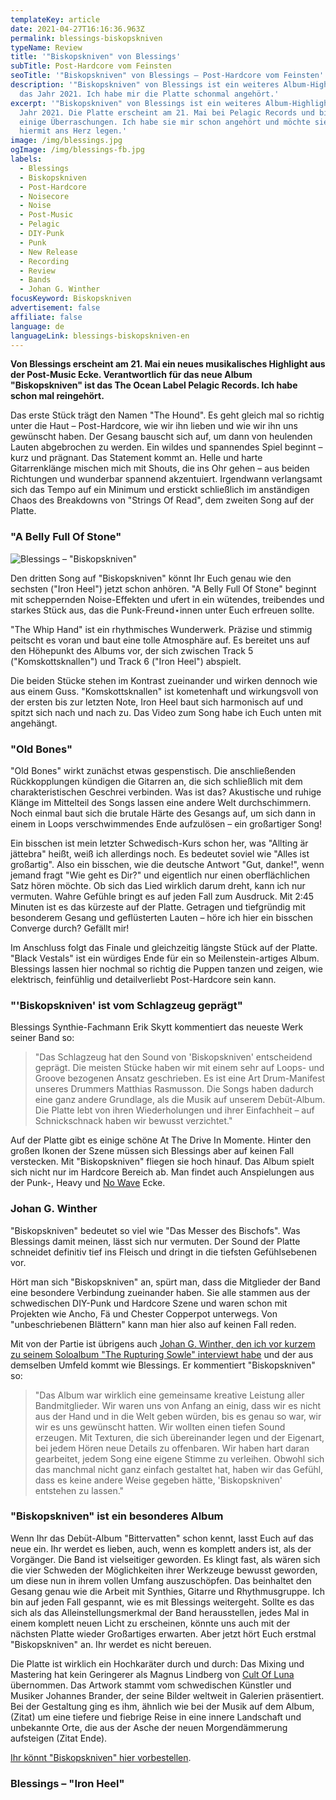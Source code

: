 ```yaml
---
templateKey: article
date: 2021-04-27T16:16:36.963Z
permalink: blessings-biskopskniven
typeName: Review
title: '"Biskopskniven" von Blessings'
subTitle: Post-Hardcore vom Feinsten
seoTitle: '"Biskopskniven" von Blessings – Post-Hardcore vom Feinsten'
description: '"Biskopskniven" von Blessings ist ein weiteres Album-Highlight für
  das Jahr 2021. Ich habe mir die Platte schonmal angehört.'
excerpt: '"Biskopskniven" von Blessings ist ein weiteres Album-Highlight für das
  Jahr 2021. Die Platte erscheint am 21. Mai bei Pelagic Records und bietet
  einige Überraschungen. Ich habe sie mir schon angehört und möchte sie Euch
  hiermit ans Herz legen.'
image: /img/blessings.jpg
ogImage: /img/blessings-fb.jpg
labels:
  - Blessings
  - Biskopskniven
  - Post-Hardcore
  - Noisecore
  - Noise
  - Post-Music
  - Pelagic
  - DIY-Punk
  - Punk
  - New Release
  - Recording
  - Review
  - Bands
  - Johan G. Winther
focusKeyword: Biskopskniven
advertisement: false
affiliate: false
language: de
languageLink: blessings-biskopskniven-en
---
```

**Von Blessings erscheint am 21. Mai ein neues musikalisches Highlight aus der Post-Music Ecke. Verantwortlich für das neue Album "Biskopskniven" ist das The Ocean Label Pelagic Records. Ich habe schon mal reingehört.**

Das erste Stück trägt den Namen "The Hound". Es geht gleich mal so richtig unter die Haut – Post-Hardcore, wie wir ihn lieben und wie wir ihn uns gewünscht haben. Der Gesang bauscht sich auf, um dann von heulenden Lauten abgebrochen zu werden. Ein wildes und spannendes Spiel beginnt – kurz und prägnant. Das Statement kommt an. Helle und harte Gitarrenklänge mischen mich mit Shouts, die ins Ohr gehen – aus beiden Richtungen und wunderbar spannend akzentuiert. Irgendwann verlangsamt sich das Tempo auf ein Minimum und erstickt schließlich im anständigen Chaos des Breakdowns von "Strings Of Read", dem zweiten Song auf der Platte.

### "A Belly Full Of Stone"

![Blessings – "Biskopskniven"](/img/blessings-biskopskniven-cover.jpeg "Blessings – \"Biskopskniven\"")

Den dritten Song auf "Biskopskniven" könnt Ihr Euch genau wie den sechsten ("Iron Heel") jetzt schon anhören. "A Belly Full Of Stone" beginnt mit scheppernden Noise-Effekten und ufert in ein wütendes, treibendes und starkes Stück aus, das die Punk-Freund⋆innen unter Euch erfreuen sollte.

"The Whip Hand" ist ein rhythmisches Wunderwerk. Präzise und stimmig peitscht es voran und baut eine tolle Atmosphäre auf. Es bereitet uns auf den Höhepunkt des Albums vor, der sich zwischen Track 5 ("Komskottsknallen") und Track 6 ("Iron Heel") abspielt.

Die beiden Stücke stehen im Kontrast zueinander und wirken dennoch wie aus einem Guss. "Komskottsknallen" ist kometenhaft und wirkungsvoll von der ersten bis zur letzten Note, Iron Heel baut sich harmonisch auf und spitzt sich nach und nach zu. Das Video zum Song habe ich Euch unten mit angehängt.

### "Old Bones"

"Old Bones" wirkt zunächst etwas gespenstisch. Die anschließenden Rückkopplungen kündigen die Gitarren an, die sich schließlich mit dem charakteristischen Geschrei verbinden. Was ist das? Akustische und ruhige Klänge im Mittelteil des Songs lassen eine andere Welt durchschimmern. Noch einmal baut sich die brutale Härte des Gesangs auf, um sich dann in einem in Loops verschwimmendes Ende aufzulösen – ein großartiger Song!

Ein bisschen ist mein letzter Schwedisch-Kurs schon her, was "Allting är jättebra" heißt, weiß ich allerdings noch. Es bedeutet soviel wie "Alles ist großartig". Also ein bisschen, wie die deutsche Antwort "Gut, danke!", wenn jemand fragt "Wie geht es Dir?" und eigentlich nur einen oberflächlichen Satz hören möchte. Ob sich das Lied wirklich darum dreht, kann ich nur vermuten. Wahre Gefühle bringt es auf jeden Fall zum Ausdruck. Mit 2:45 Minuten ist es das kürzeste auf der Platte. Getragen und tiefgründig mit besonderem Gesang und geflüsterten Lauten – höre ich hier ein bisschen Converge durch? Gefällt mir!

Im Anschluss folgt das Finale und gleichzeitig längste Stück auf der Platte. "Black Vestals" ist ein würdiges Ende für ein so Meilenstein-artiges Album. Blessings lassen hier nochmal so richtig die Puppen tanzen und zeigen, wie elektrisch, feinfühlig und detailverliebt Post-Hardcore sein kann.

### "'Biskopskniven' ist vom Schlagzeug geprägt"

Blessings Synthie-Fachmann Erik Skytt kommentiert das neueste Werk seiner Band so:

> "Das Schlagzeug hat den Sound von 'Biskopskniven' entscheidend geprägt. Die meisten Stücke haben wir mit einem sehr auf Loops- und Groove bezogenen Ansatz geschrieben. Es ist eine Art Drum-Manifest unseres Drummers Matthias Rasmusson. Die Songs haben dadurch eine ganz andere Grundlage, als die Musik auf unserem Debüt-Album. Die Platte lebt von ihren Wiederholungen und ihrer Einfachheit – auf Schnickschnack haben wir bewusst verzichtet."

Auf der Platte gibt es einige schöne At The Drive In Momente. Hinter den großen Ikonen der Szene müssen sich Blessings aber auf keinen Fall verstecken. Mit "Biskopskniven" fliegen sie hoch hinauf. Das Album spielt sich nicht nur im Hardcore Bereich ab. Man findet auch Anspielungen aus der Punk-, Heavy und [No Wave](http://cardamonchai.com/2020/03/post-punk/) Ecke.

### Johan G. Winther

"Biskopskniven" bedeutet so viel wie "Das Messer des Bischofs". Was Blessings damit meinen, lässt sich nur vermuten. Der Sound der Platte schneidet definitiv tief ins Fleisch und dringt in die tiefsten Gefühlsebenen vor.

Hört man sich "Biskopskniven" an, spürt man, dass die Mitglieder der Band eine besondere Verbindung zueinander haben. Sie alle stammen aus der schwedischen DIY-Punk und Hardcore Szene und waren schon mit Projekten wie Ancho, Fä und Chester Copperpot unterwegs. Von "unbeschriebenen Blättern" kann man hier also auf keinen Fall reden.

Mit von der Partie ist übrigens auch [Johan G. Winther, den ich vor kurzem zu seinem Soloalbum "The Rupturing Sowle" interviewt habe](http://cardamonchai.com/2021/03/johan-g-winther-interview/) und der aus demselben Umfeld kommt wie Blessings. Er kommentiert "Biskopskniven" so:

> "Das Album war wirklich eine gemeinsame kreative Leistung aller Bandmitglieder. Wir waren uns von Anfang an einig, dass wir es nicht aus der Hand und in die Welt geben würden, bis es genau so war, wir wir es uns gewünscht hatten. Wir wollten einen tiefen Sound erzeugen. Mit Texturen, die sich übereinander legen und der Eigenart, bei jedem Hören neue Details zu offenbaren. Wir haben hart daran gearbeitet, jedem Song eine eigene Stimme zu verleihen. Obwohl sich das manchmal nicht ganz einfach gestaltet hat, haben wir das Gefühl, dass es keine andere Weise gegeben hätte, 'Biskopskniven' entstehen zu lassen."

### "Biskopskniven" ist ein besonderes Album

Wenn Ihr das Debüt-Album "Bittervatten" schon kennt, lasst Euch auf das neue ein. Ihr werdet es lieben, auch, wenn es komplett anders ist, als der Vorgänger. Die Band ist vielseitiger geworden. Es klingt fast, als wären sich die vier Schweden der Möglichkeiten ihrer Werkzeuge bewusst geworden, um diese nun in ihrem vollen Umfang auszuschöpfen. Das beinhaltet den Gesang genau wie die Arbeit mit Synthies, Gitarre und Rhythmusgruppe. Ich bin auf jeden Fall gespannt, wie es mit Blessings weitergeht. Sollte es das sich als das Alleinstellungsmerkmal der Band herausstellen, jedes Mal in einem komplett neuen Licht zu erscheinen, könnte uns auch mit der nächsten Platte wieder Großartiges erwarten. Aber jetzt hört Euch erstmal "Biskopskniven" an. Ihr werdet es nicht bereuen.

Die Platte ist wirklich ein Hochkaräter durch und durch: Das Mixing und Mastering hat kein Geringerer als Magnus Lindberg von [Cult Of Luna](http://cardamonchai.com/2013/05/cult-of-luna-the-ocean-lo-live-feierwerk-munchen/) übernommen. Das Artwork stammt vom schwedischen Künstler und Musiker Johannes Brander, der seine Bilder weltweit in Galerien präsentiert. Bei der Gestaltung ging es ihm, ähnlich wie bei der Musik auf dem Album, (Zitat) um eine tiefere und fiebrige Reise in eine innere Landschaft und unbekannte Orte, die aus der Asche der neuen Morgendämmerung aufsteigen (Zitat Ende).

[Ihr könnt "Biskopskniven" hier vorbestellen](https://pelagic-records.com/product/blessings-biskopskniven-lp/).

### Blessings – "Iron Heel"

<YouTube id="KuCAlhs2bOs" />